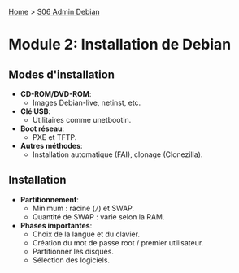 [Home](https://github.com/Addleo/TSSR/tree/main) > [S06 Admin Debian](https://github.com/Addleo/TSSR/tree/S06%267-Admin_Debian)  

# Module 2: Installation de Debian

## Modes d'installation

-   **CD-ROM/DVD-ROM**:
    -   Images Debian-live, netinst, etc.
-   **Clé USB**:
    -   Utilitaires comme unetbootin.
-   **Boot réseau**:
    -   PXE et TFTP.
-   **Autres méthodes**:
    -   Installation automatique (FAI), clonage (Clonezilla).

## Installation

-   **Partitionnement**:
    -   Minimum : racine (`/`) et SWAP.
    -   Quantité de SWAP : varie selon la RAM.
-   **Phases importantes**:
    -   Choix de la langue et du clavier.
    -   Création du mot de passe root / premier utilisateur.
    -   Partitionner les disques.
    -   Sélection des logiciels.
